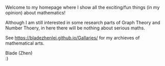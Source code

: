 Welcome to my homepage where I show all the exciting/fun things (in my opinion) about mathematics!

Although I am still interested in some research parts of Graph Theory and Number Thoery, in here there will be nothing about serious maths.

See
https://bladezhenlei.github.io/Gallaries/
for my archieves of mathematical arts.

Blade (Zhen) <br/>
:)
